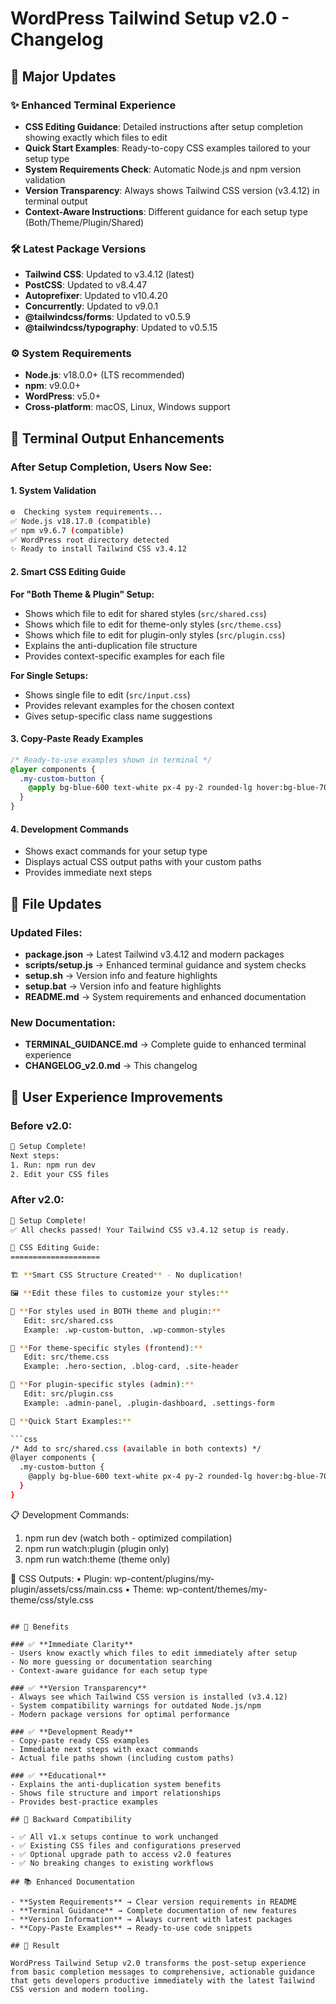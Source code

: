 # WordPress Tailwind Setup v2.0 - Changelog

## 🎉 Major Updates

### ✨ Enhanced Terminal Experience
- **CSS Editing Guidance**: Detailed instructions after setup completion showing exactly which files to edit
- **Quick Start Examples**: Ready-to-copy CSS examples tailored to your setup type
- **System Requirements Check**: Automatic Node.js and npm version validation
- **Version Transparency**: Always shows Tailwind CSS version (v3.4.12) in terminal output
- **Context-Aware Instructions**: Different guidance for each setup type (Both/Theme/Plugin/Shared)

### 🛠️ Latest Package Versions
- **Tailwind CSS**: Updated to v3.4.12 (latest)
- **PostCSS**: Updated to v8.4.47
- **Autoprefixer**: Updated to v10.4.20  
- **Concurrently**: Updated to v9.0.1
- **@tailwindcss/forms**: Updated to v0.5.9
- **@tailwindcss/typography**: Updated to v0.5.15

### ⚙️ System Requirements
- **Node.js**: v18.0.0+ (LTS recommended)
- **npm**: v9.0.0+
- **WordPress**: v5.0+
- **Cross-platform**: macOS, Linux, Windows support

## 🎨 Terminal Output Enhancements

### After Setup Completion, Users Now See:

#### 1. **System Validation**
```bash
⚙️  Checking system requirements...
✅ Node.js v18.17.0 (compatible)  
✅ npm v9.6.7 (compatible)
✅ WordPress root directory detected
✨ Ready to install Tailwind CSS v3.4.12
```

#### 2. **Smart CSS Editing Guide**

**For "Both Theme & Plugin" Setup:**
- Shows which file to edit for shared styles (`src/shared.css`)
- Shows which file to edit for theme-only styles (`src/theme.css`)
- Shows which file to edit for plugin-only styles (`src/plugin.css`)
- Explains the anti-duplication file structure
- Provides context-specific examples for each file

**For Single Setups:**
- Shows single file to edit (`src/input.css`)
- Provides relevant examples for the chosen context
- Gives setup-specific class name suggestions

#### 3. **Copy-Paste Ready Examples**
```css
/* Ready-to-use examples shown in terminal */
@layer components {
  .my-custom-button {
    @apply bg-blue-600 text-white px-4 py-2 rounded-lg hover:bg-blue-700;
  }
}
```

#### 4. **Development Commands**
- Shows exact commands for your setup type
- Displays actual CSS output paths with your custom paths
- Provides immediate next steps

## 📁 File Updates

### Updated Files:
- **package.json** → Latest Tailwind v3.4.12 and modern packages
- **scripts/setup.js** → Enhanced terminal guidance and system checks
- **setup.sh** → Version info and feature highlights  
- **setup.bat** → Version info and feature highlights
- **README.md** → System requirements and enhanced documentation

### New Documentation:
- **TERMINAL_GUIDANCE.md** → Complete guide to enhanced terminal experience
- **CHANGELOG_v2.0.md** → This changelog

## 🎯 User Experience Improvements

### Before v2.0:
```bash
🎉 Setup Complete!
Next steps:
1. Run: npm run dev
2. Edit your CSS files
```

### After v2.0:
```bash
🎉 Setup Complete!
✅ All checks passed! Your Tailwind CSS v3.4.12 setup is ready.

🎨 CSS Editing Guide:
====================

🏗️ **Smart CSS Structure Created** - No duplication!

🖼️ **Edit these files to customize your styles:**

🔄 **For styles used in BOTH theme and plugin:**
   Edit: src/shared.css
   Example: .wp-custom-button, .wp-common-styles

🎨 **For theme-specific styles (frontend):**
   Edit: src/theme.css  
   Example: .hero-section, .blog-card, .site-header

🔌 **For plugin-specific styles (admin):**
   Edit: src/plugin.css
   Example: .admin-panel, .plugin-dashboard, .settings-form

🎯 **Quick Start Examples:**

```css
/* Add to src/shared.css (available in both contexts) */
@layer components {
  .my-custom-button {
    @apply bg-blue-600 text-white px-4 py-2 rounded-lg hover:bg-blue-700;
  }
}
```

📋 Development Commands:
1. npm run dev (watch both - optimized compilation)
2. npm run watch:plugin (plugin only) 
3. npm run watch:theme (theme only)

📁 CSS Outputs:
   • Plugin: wp-content/plugins/my-plugin/assets/css/main.css
   • Theme: wp-content/themes/my-theme/css/style.css
```

## 🚀 Benefits

### ✅ **Immediate Clarity**
- Users know exactly which files to edit immediately after setup
- No more guessing or documentation searching
- Context-aware guidance for each setup type

### ✅ **Version Transparency** 
- Always see which Tailwind CSS version is installed (v3.4.12)
- System compatibility warnings for outdated Node.js/npm
- Modern package versions for optimal performance

### ✅ **Development Ready**
- Copy-paste ready CSS examples
- Immediate next steps with exact commands
- Actual file paths shown (including custom paths)

### ✅ **Educational**
- Explains the anti-duplication system benefits
- Shows file structure and import relationships  
- Provides best-practice examples

## 🔄 Backward Compatibility

- ✅ All v1.x setups continue to work unchanged
- ✅ Existing CSS files and configurations preserved
- ✅ Optional upgrade path to access v2.0 features
- ✅ No breaking changes to existing workflows

## 📚 Enhanced Documentation

- **System Requirements** → Clear version requirements in README
- **Terminal Guidance** → Complete documentation of new features
- **Version Information** → Always current with latest packages
- **Copy-Paste Examples** → Ready-to-use code snippets

## 🎉 Result

WordPress Tailwind Setup v2.0 transforms the post-setup experience from basic completion messages to comprehensive, actionable guidance that gets developers productive immediately with the latest Tailwind CSS version and modern tooling.